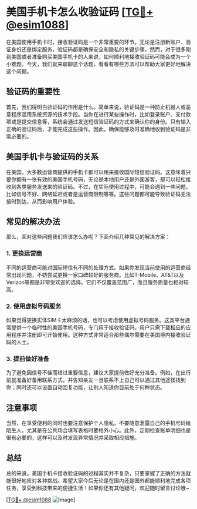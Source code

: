 # 美国手机卡怎么收验证码 [[TG💪+ @esim1088](https://t.me/s/esim1088)]

在美国使用手机卡时，接收验证码是一个非常重要的环节。无论是注册新账户、验证身份还是绑定服务，验证码都是确保安全和隐私的关键步骤。然而，对于很多刚到美国或者准备购买美国手机卡的人来说，如何顺利地接收验证码可能会成为一个小难题。今天，我们就来聊聊这个话题，看看有哪些方法可以帮助大家更好地解决这个问题。

## 验证码的重要性

首先，我们得明白验证码的作用是什么。简单来说，验证码是一种防止机器人或恶意程序滥用系统资源的技术手段。当你在进行某些操作时，比如登录账户、支付款项或是提交信息等，系统会通过发送短信验证码的方式来确认你的身份。只有输入正确的验证码后，才能完成这些操作。因此，确保能够及时准确地收到验证码是非常必要的。

## 美国手机卡与验证码的关系

在美国，大多数运营商提供的手机卡都可以用来接收国际短信验证码。这意味着只要你拥有一张有效的美国手机号码，无论是本地用户还是外国游客，都可以轻松接收到各类服务发送来的验证码。不过，在实际使用过程中，可能会遇到一些问题，比如信号不好、网络延迟或者是运营商限制等等。这些问题都可能导致验证码无法按时到达，从而影响用户体验。

## 常见的解决办法

那么，面对这些问题我们应该怎么办呢？下面介绍几种常见的解决方案：

### 1. 更换运营商

不同的运营商可能对国际短信有不同的处理方式。如果你发现当前使用的运营商经常出现问题，不妨尝试更换一家口碑较好的服务商。比如T-Mobile、AT&T以及Verizon等都是非常受欢迎的选择。它们不仅覆盖范围广，而且服务质量也相对较高。

### 2. 使用虚拟号码服务

如果觉得更换实体SIM卡太麻烦的话，也可以考虑使用虚拟号码服务。这类平台通常提供一个临时性的美国手机号码，专门用于接收验证码。用户只需下载相应的应用程序并注册即可开始使用。这种方式非常适合那些偶尔需要在美国境内接收验证码的人士。

### 3. 提前做好准备

为了避免因信号不佳而错过重要信息，建议大家提前做好充分准备。例如，在出行前就准备好备用联系方式，并告知亲友一旦联系不上自己可以通过其他途径找到你；同时还可以设置自动回复功能，让别人知道你目前处于何种状态。

## 注意事项

当然，在享受便利的同时也要注意保护个人隐私。不要随意泄露自己的手机号码给陌生人，尤其是在公共场合填写表格时要格外小心。此外，定期检查账单明细也是很有必要的，这样可以及时发现异常情况并采取相应措施。

## 总结

总的来说，美国手机卡接收验证码的过程其实并不复杂，只要掌握了正确的方法就能很好地应对各种挑战。希望大家今后无论是在国内还是国外都能顺利地完成各项任务，享受到科技带来的便捷生活！如果你还有其他疑问，欢迎随时留言讨论哦~

[[TG💪+ @esim1088](https://t.me/s/esim1088) ![Image](https://i.postimg.cc/4NQfJmqS/Snipaste-2025-05-13-00-14-12.png)]